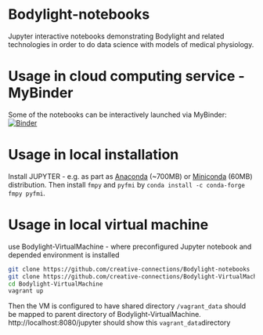 # Bodylight-notebooks
Jupyter interactive notebooks demonstrating Bodylight and related technologies in order to do data science with models of medical physiology.

# Usage in cloud computing service - MyBinder
Some of the notebooks can be interactively launched via MyBinder: 
[![Binder](https://mybinder.org/badge_logo.svg)](https://mybinder.org/v2/gh/creative-connections/Bodylight-notebooks/master)

# Usage in local installation
Install JUPYTER - e.g. as part as [Anaconda](https://www.anaconda.com/products/individual) (~700MB) or [Miniconda](https://docs.conda.io/en/latest/miniconda.html) (60MB) distribution. Then install `fmpy` and `pyfmi` by `conda install -c conda-forge fmpy pyfmi`.

# Usage in local virtual machine
use Bodylight-VirtualMachine - where preconfigured Jupyter notebook and depended environment is installed
```bash
git clone https://github.com/creative-connections/Bodylight-notebooks
git clone https://github.com/creative-connections/Bodylight-VirtualMachine
cd Bodylight-VirtualMachine 
vagrant up
```
Then the VM is configured to have shared directory `/vagrant_data` should be mapped to parent directory of Bodylight-VirtualMachine. http://localhost:8080/jupyter should show this `vagrant_data`directory 
